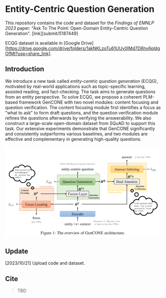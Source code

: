 # Entity-Centric Question Generation

This repository contains the code and dataset for the *Findings of EMNLP 2023* paper: "Ask To The Point: Open-Domain Entity-Centric Question Generation". [link][submit/5187449]                                                                                                                                                                                                                                                                                                                                                                                                                                                                                                                                                                                                                                                                                                                                                                                                                                                                                                                                                                                                                                                                                                                                                                                                                                                                                                                                                                                                                                                                                                                                                                                                                                                                                                                                                                                                                                                                                                                                                                                                                                                                                                                                                                                                                                                                                                                                                                                                                                                                                                                                                                                                                                                                                                                                  

ECQG dataset is available in [Google Drive][https://drive.google.com/drive/folders/1akNKLzoTu61UUv0IMd7D6hv6pldgOfMt?usp=share_link]. 

## Introduction

We introduce a new task called *entity-centric question generation* (ECQG), motivated by real-world applications such as topic-specific learning, assisted reading, and fact-checking. The task aims to generate questions from an entity perspective. To solve ECQG, we propose a coherent PLM-based framework GenCONE with two novel modules: content focusing and question verification. The content focusing module first identifies a focus as "what to ask" to form draft questions, and the question verification module refines the questions afterwards by verifying the answerability. We also construct a large-scale open-domain dataset from SQuAD to support this task. Our extensive experiments demonstrate that GenCONE significantly and consistently outperforms various baselines, and two modules are effective and complementary in generating high-quality questions. 

![Model Overview](https://github.com/liuyuxiang512/ECQG/blob/main/GenCONE_framework.png)

## Update

[2023/10/21] Upload code and dataset. 

## Cite

> TBD
